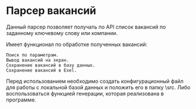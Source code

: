 # Парсер вакансий

Данный парсер позволяет получать по API список вакансий по заданному ключевому слову или компании.

Имеет функционал по обработке полученных вакансий:

    Поиск по параметрам.
    Вывод вакансий на экран.
    Сохранение вакансий в базу данных.
    Сохранение вакансий в Exel.

Перед использованием необходимо создать конфигурационный файл для работы с локальной базой данных и 
положить его в папку \src.
Либо воспользоваться функцией генерации, которая реализована в программе.



